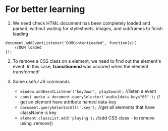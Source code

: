 # For better learning

1. We need check HTML document has been completely loaded and parsed, without waiting for stylesheets, images, and subframes to finish loading

```
document.addEventListener('DOMContentLoaded', function(e){
    //DOM loaded
});
```

2. To remove a CSS class on a element, we need to find out the element's event. In this case, **transitionend** was occured when the element transformed!

3. Some useful JS commands

    *  `window.addEventListener('keydown', playSound);` //listen a event
    *  `const audio = document.querySelector('audio[data-key="65"');` // get an element have attribute named data-key
    *  `document.querySelectorAll('.key');`    //get all elements that have className is key
    *  `element.classList.add('playing');`   //add CSS class - to remove using .remove()